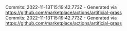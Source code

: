 Commits: 2022-11-13T15:19:42.773Z - Generated via https://github.com/marketplace/actions/artificial-grass
<br>
Commits: 2022-11-13T15:19:42.773Z - Generated via https://github.com/marketplace/actions/artificial-grass
<br>
